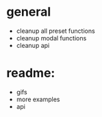 # general

- cleanup all preset functions
- cleanup modal functions
- cleanup api

# readme:

- gifs
- more examples
- api
